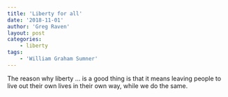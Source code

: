 ```yaml
---
title: 'Liberty for all'
date: '2018-11-01'
author: 'Greg Raven'
layout: post
categories:
    - liberty
tags:
    - 'William Graham Sumner'
---
```


The reason why liberty … is a good thing is that it means leaving people to live out their own lives in their own way, while we do the same.